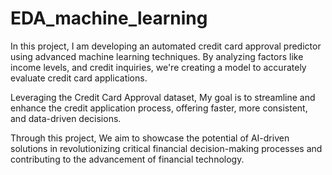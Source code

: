 # EDA_machine_learning

In this project, I am developing an automated credit card approval predictor using advanced machine learning techniques. By analyzing factors like income levels, and credit inquiries, we're creating a model to accurately evaluate credit card applications.

Leveraging the Credit Card Approval dataset, My goal is to streamline and enhance the credit application process, offering faster, more consistent, and data-driven decisions.

Through this project, We aim to showcase the potential of AI-driven solutions in revolutionizing critical financial decision-making processes and contributing to the advancement of financial technology.
